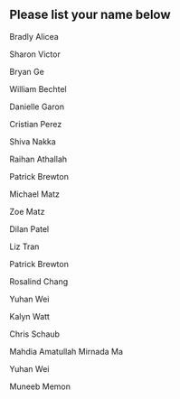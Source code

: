 ## Please list your name below

Bradly Alicea

Sharon Victor

Bryan Ge

William  Bechtel  

Danielle Garon

Cristian Perez

Shiva Nakka

Raihan Athallah

Patrick Brewton

Michael Matz

Zoe Matz

Dilan Patel

Liz Tran

Patrick Brewton  

Rosalind Chang

Yuhan Wei

Kalyn Watt

Chris Schaub  

Mahdia Amatullah 
Mirnada Ma

Yuhan Wei   

Muneeb Memon
